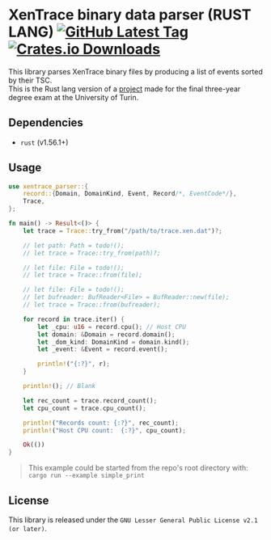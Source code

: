 # XenTrace binary data parser (RUST LANG) [![GitHub Latest Tag](https://img.shields.io/github/v/tag/giuseppe998e/xentrace-parser-rs?style=flat-square)](https://github.com/giuseppe998e/xentrace-parser-rs/tags) [![Crates.io Downloads](https://img.shields.io/crates/d/xentrace-parser?style=flat-square)](https://crates.io/crates/xentrace-parser)

This library parses XenTrace binary files by producing a list of events sorted by their TSC.  
This is the Rust lang version of a [project](https://github.com/giuseppe998e/xentrace-parser) made for the final three-year degree exam at the University of Turin.

## Dependencies

- `rust` (v1.56.1+)

## Usage

```rust
use xentrace_parser::{
    record::{Domain, DomainKind, Event, Record/*, EventCode*/},
    Trace,
};

fn main() -> Result<()> {
    let trace = Trace::try_from("/path/to/trace.xen.dat")?;

    // let path: Path = todo!();
    // let trace = Trace::try_from(path)?;

    // let file: File = todo!();
    // let trace = Trace::from(file);

    // let file: File = todo!();
    // let bufreader: BufReader<File> = BufReader::new(file);
    // let trace = Trace::from(bufreader);

    for record in trace.iter() {
        let _cpu: u16 = record.cpu(); // Host CPU
        let domain: &Domain = record.domain();
        let _dom_kind: DomainKind = domain.kind();
        let _event: &Event = record.event();

        println!("{:?}", r);
    }

    println!(); // Blank

    let rec_count = trace.record_count();
    let cpu_count = trace.cpu_count();

    println!("Records count: {:?}", rec_count);
    println!("Host CPU count:  {:?}", cpu_count);

    Ok(())
}
```

> This example could be started from the repo's root directory with: `cargo run --example simple_print`

## License

This library is released under the `GNU Lesser General Public License v2.1 (or later)`.
